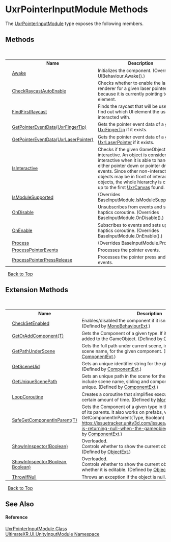 # UxrPointerInputModule Methods
 

The <a href="T_UltimateXR_UI_UnityInputModule_UxrPointerInputModule">UxrPointerInputModule</a> type exposes the following members.


## Methods
&nbsp;<table><tr><th></th><th>Name</th><th>Description</th></tr><tr><td>![Protected method](media/protmethod.gif "Protected method")</td><td><a href="M_UltimateXR_UI_UnityInputModule_UxrPointerInputModule_Awake">Awake</a></td><td>
Initializes the component.
 (Overrides UIBehaviour.Awake().)</td></tr><tr><td>![Public method](media/pubmethod.gif "Public method")</td><td><a href="M_UltimateXR_UI_UnityInputModule_UxrPointerInputModule_CheckRaycastAutoEnable">CheckRaycastAutoEnable</a></td><td>
Checks whether to enable the laser renderer for a given laser pointer, because it is currently pointing to a UI element.</td></tr><tr><td>![Protected method](media/protmethod.gif "Protected method")![Static member](media/static.gif "Static member")</td><td><a href="M_UltimateXR_UI_UnityInputModule_UxrPointerInputModule_FindFirstRaycast">FindFirstRaycast</a></td><td>
Finds the raycast that will be used to find out which UI element the user interacted with.</td></tr><tr><td>![Public method](media/pubmethod.gif "Public method")</td><td><a href="M_UltimateXR_UI_UnityInputModule_UxrPointerInputModule_GetPointerEventData">GetPointerEventData(UxrFingerTip)</a></td><td>
Gets the pointer event data of a given <a href="T_UltimateXR_UI_UxrFingerTip">UxrFingerTip</a> if it exists.</td></tr><tr><td>![Public method](media/pubmethod.gif "Public method")</td><td><a href="M_UltimateXR_UI_UnityInputModule_UxrPointerInputModule_GetPointerEventData_1">GetPointerEventData(UxrLaserPointer)</a></td><td>
Gets the pointer event data of a given <a href="T_UltimateXR_UI_UxrLaserPointer">UxrLaserPointer</a> if it exists.</td></tr><tr><td>![Public method](media/pubmethod.gif "Public method")![Static member](media/static.gif "Static member")</td><td><a href="M_UltimateXR_UI_UnityInputModule_UxrPointerInputModule_IsInteractive">IsInteractive</a></td><td>
Checks if the given GameObject is interactive. An object is considered interactive when it is able to handle either pointer down or pointer drag events. Since other non-interactive objects may be in front of interactive objects, the whole hierarchy is checked up to the first <a href="T_UltimateXR_UI_UnityInputModule_UxrCanvas">UxrCanvas</a> found.</td></tr><tr><td>![Public method](media/pubmethod.gif "Public method")</td><td><a href="M_UltimateXR_UI_UnityInputModule_UxrPointerInputModule_IsModuleSupported">IsModuleSupported</a></td><td> (Overrides BaseInputModule.IsModuleSupported().)</td></tr><tr><td>![Protected method](media/protmethod.gif "Protected method")</td><td><a href="M_UltimateXR_UI_UnityInputModule_UxrPointerInputModule_OnDisable">OnDisable</a></td><td>
Unsubscribes from events and stops the haptics coroutine.
 (Overrides BaseInputModule.OnDisable().)</td></tr><tr><td>![Protected method](media/protmethod.gif "Protected method")</td><td><a href="M_UltimateXR_UI_UnityInputModule_UxrPointerInputModule_OnEnable">OnEnable</a></td><td>
Subscribes to events and sets up the haptics coroutine.
 (Overrides BaseInputModule.OnEnable().)</td></tr><tr><td>![Public method](media/pubmethod.gif "Public method")</td><td><a href="M_UltimateXR_UI_UnityInputModule_UxrPointerInputModule_Process">Process</a></td><td> (Overrides BaseInputModule.Process().)</td></tr><tr><td>![Protected method](media/protmethod.gif "Protected method")</td><td><a href="M_UltimateXR_UI_UnityInputModule_UxrPointerInputModule_ProcessPointerEvents">ProcessPointerEvents</a></td><td>
Processes the pointer events.</td></tr><tr><td>![Protected method](media/protmethod.gif "Protected method")</td><td><a href="M_UltimateXR_UI_UnityInputModule_UxrPointerInputModule_ProcessPointerPressRelease">ProcessPointerPressRelease</a></td><td>
Processes the pointer press and release events.</td></tr></table>&nbsp;
<a href="#uxrpointerinputmodule-methods">Back to Top</a>

## Extension Methods
&nbsp;<table><tr><th></th><th>Name</th><th>Description</th></tr><tr><td>![Public Extension Method](media/pubextension.gif "Public Extension Method")</td><td><a href="M_UltimateXR_Extensions_Unity_MonoBehaviourExt_CheckSetEnabled">CheckSetEnabled</a></td><td>
Enables/disabled the component if it isn't enabled already.
 (Defined by <a href="T_UltimateXR_Extensions_Unity_MonoBehaviourExt">MonoBehaviourExt</a>.)</td></tr><tr><td>![Public Extension Method](media/pubextension.gif "Public Extension Method")</td><td><a href="M_UltimateXR_Extensions_Unity_ComponentExt_GetOrAddComponent__1">GetOrAddComponent(T)</a></td><td>
Gets the Component of a given type. If it doesn't exist, it is added to the GameObject.
 (Defined by <a href="T_UltimateXR_Extensions_Unity_ComponentExt">ComponentExt</a>.)</td></tr><tr><td>![Public Extension Method](media/pubextension.gif "Public Extension Method")</td><td><a href="M_UltimateXR_Extensions_Unity_ComponentExt_GetPathUnderScene">GetPathUnderScene</a></td><td>
Gets the full path under current scene, including all parents, but scene name, for the given component.
 (Defined by <a href="T_UltimateXR_Extensions_Unity_ComponentExt">ComponentExt</a>.)</td></tr><tr><td>![Public Extension Method](media/pubextension.gif "Public Extension Method")</td><td><a href="M_UltimateXR_Extensions_Unity_ComponentExt_GetSceneUid">GetSceneUid</a></td><td>
Gets an unique identifier string for the given component.
 (Defined by <a href="T_UltimateXR_Extensions_Unity_ComponentExt">ComponentExt</a>.)</td></tr><tr><td>![Public Extension Method](media/pubextension.gif "Public Extension Method")</td><td><a href="M_UltimateXR_Extensions_Unity_ComponentExt_GetUniqueScenePath">GetUniqueScenePath</a></td><td>
Gets an unique path in the scene for the given component. It will include scene name, sibling and component indices to make it unique.
 (Defined by <a href="T_UltimateXR_Extensions_Unity_ComponentExt">ComponentExt</a>.)</td></tr><tr><td>![Public Extension Method](media/pubextension.gif "Public Extension Method")</td><td><a href="M_UltimateXR_Extensions_Unity_MonoBehaviourExt_LoopCoroutine">LoopCoroutine</a></td><td>
Creates a coroutine that simplifies executing a loop during a certain amount of time.
 (Defined by <a href="T_UltimateXR_Extensions_Unity_MonoBehaviourExt">MonoBehaviourExt</a>.)</td></tr><tr><td>![Public Extension Method](media/pubextension.gif "Public Extension Method")</td><td><a href="M_UltimateXR_Extensions_Unity_ComponentExt_SafeGetComponentInParent__1">SafeGetComponentInParent(T)</a></td><td>
Gets the Component of a given type in the GameObject or any of its parents. It also works on prefabs, where regular GetComponentInParent(Type, Boolean) will not work: https://issuetracker.unity3d.com/issues/getcomponentinparent-is-returning-null-when-the-gameobject-is-a-prefab
 (Defined by <a href="T_UltimateXR_Extensions_Unity_ComponentExt">ComponentExt</a>.)</td></tr><tr><td>![Public Extension Method](media/pubextension.gif "Public Extension Method")</td><td><a href="M_UltimateXR_Extensions_Unity_ObjectExt_ShowInInspector">ShowInInspector(Boolean)</a></td><td>Overloaded.  
Controls whether to show the current object in the inspector.
 (Defined by <a href="T_UltimateXR_Extensions_Unity_ObjectExt">ObjectExt</a>.)</td></tr><tr><td>![Public Extension Method](media/pubextension.gif "Public Extension Method")</td><td><a href="M_UltimateXR_Extensions_Unity_ObjectExt_ShowInInspector_1">ShowInInspector(Boolean, Boolean)</a></td><td>Overloaded.  
Controls whether to show the current object in the inspector and whether it is editable.
 (Defined by <a href="T_UltimateXR_Extensions_Unity_ObjectExt">ObjectExt</a>.)</td></tr><tr><td>![Public Extension Method](media/pubextension.gif "Public Extension Method")</td><td><a href="M_UltimateXR_Extensions_System_ObjectExt_ThrowIfNull">ThrowIfNull</a></td><td>
Throws an exception if the object is null.
 (Defined by <a href="T_UltimateXR_Extensions_System_ObjectExt">ObjectExt</a>.)</td></tr></table>&nbsp;
<a href="#uxrpointerinputmodule-methods">Back to Top</a>

## See Also


#### Reference
<a href="T_UltimateXR_UI_UnityInputModule_UxrPointerInputModule">UxrPointerInputModule Class</a><br /><a href="N_UltimateXR_UI_UnityInputModule">UltimateXR.UI.UnityInputModule Namespace</a><br />